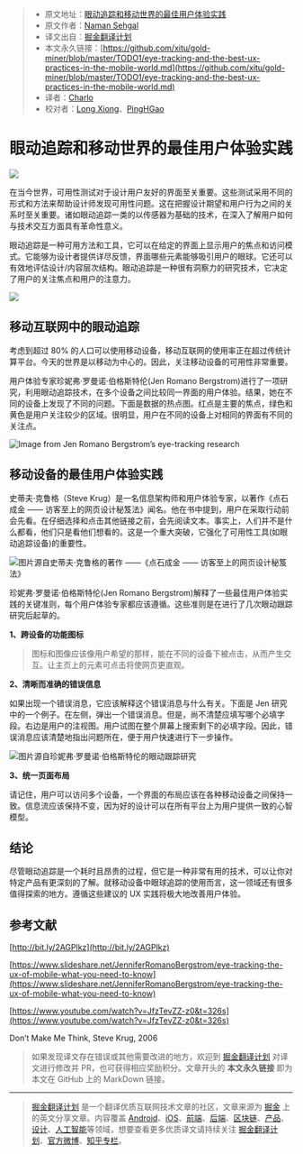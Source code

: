 > * 原文地址：[眼动追踪和移动世界的最佳用户体验实践](https://medium.com/nyc-design/eye-tracking-and-the-best-ux-practices-in-the-mobile-world-a101f67f20dd)
> * 原文作者：[Naman Sehgal](https://medium.com/@sehgal.naman)
> * 译文出自：[掘金翻译计划](https://github.com/xitu/gold-miner)
> * 本文永久链接：[https://github.com/xitu/gold-miner/blob/master/TODO1/eye-tracking-and-the-best-ux-practices-in-the-mobile-world.md](https://github.com/xitu/gold-miner/blob/master/TODO1/eye-tracking-and-the-best-ux-practices-in-the-mobile-world.md)
> * 译者：[Charlo](https://github.com/Charlo-O?tab=repositories)
> * 校对者：[Long Xiong](https://github.com/xionglong58)、[PingHGao](https://github.com/PingHGao)

# 眼动追踪和移动世界的最佳用户体验实践

![](https://imgkr.cn-bj.ufileos.com/2c668962-2d6a-4f85-96a0-5b3485f64c45.jpeg)

在当今世界，可用性测试对于设计用户友好的界面至关重要。这些测试采用不同的形式和方法来帮助设计师发现可用性问题。这在把握设计期望和用户行为之间的关系时至关重要。诸如眼动追踪一类的以传感器为基础的技术，在深入了解用户如何与技术交互方面具有革命性意义。

眼动追踪是一种可用方法和工具，它可以在给定的界面上显示用户的焦点和访问模式。它能够为设计者提供详尽反馈，界面哪些元素能够吸引用户的眼球。它还可以有效地评估设计/内容层次结构。眼动追踪是一种很有洞察力的研究技术，它决定了用户的关注焦点和用户的注意力。

![](https://imgkr.cn-bj.ufileos.com/56680bdb-32e8-491f-9990-a041a6a7818b.jpeg)

## 移动互联网中的眼动追踪

考虑到超过 80% 的人口可以使用移动设备，移动互联网的使用率正在超过传统计算平台。今天的世界是以移动为中心的。因此，关注移动设备的可用性非常重要。

用户体验专家珍妮弗·罗曼诺·伯格斯特伦(Jen Romano Bergstrom)进行了一项研究，利用眼动追踪技术，在多个设备之间比较同一界面的用户体验。结果，她在不同的设备上发现了不同的问题。下面是数据的热点图。红点是主要的焦点，绿色和黄色是用户关注较少的区域。很明显，用户在不同的设备上对相同的界面有不同的关注点。

![**Image from Jen Romano Bergstrom’s eye-tracking research**](https://imgkr.cn-bj.ufileos.com/00330430-8823-4131-ae2f-50f3e6a5954c.jpeg)

## 移动设备的最佳用户体验实践

史蒂夫·克鲁格（Steve Krug）是一名信息架构师和用户体验专家，以著作《点石成金 —— 访客至上的网页设计秘笈法》闻名。他在书中提到，用户在采取行动前会先看。在仔细选择和点击其他链接之前，会先阅读文本。事实上，人们并不是什么都看，他们只是看他们想看的。这是一个重大突破，它强化了可用性工具(如眼动追踪设备)的重要性。

![**图片源自史蒂夫·克鲁格的著作 ——《点石成金 —— 访客至上的网页设计秘笈法》**](https://imgkr.cn-bj.ufileos.com/5fef551e-8671-4dae-9d1d-db1b95243746.jpeg)

珍妮弗·罗曼诺·伯格斯特伦(Jen Romano Bergstrom)解释了一些最佳用户体验实践的关键准则，每个用户体验专家都应该遵循。这些准则是在进行了几次眼动跟踪研究后起草的。

**1、跨设备的功能图标**

>图标和图像应该像用户希望的那样，能在不同的设备下被点击，从而产生交互。让主页上的元素可点击将使网页更直观。 

**2、清晰而准确的错误信息**

如果出现一个错误消息，它应该解释这个错误消息与什么有关。下面是 Jen 研究中的一个例子。在左侧，弹出一个错误消息。但是，尚不清楚应填写哪个必填字段。右边是用户的注视图。用户试图在整个屏幕上搜索剩下的必填字段。因此，错误消息应该清楚地指出问题所在，便于用户快速进行下一步操作。

![**图片源自珍妮弗·罗曼诺·伯格斯特伦的眼动跟踪研究**](https://imgkr.cn-bj.ufileos.com/fd2bac1b-49f5-4b2c-9f18-5027fc434148.png)

**3、统一页面布局**

请记住，用户可以访问多个设备，一个界面的布局应该在各种移动设备之间保持一致。信息流应该保持不变，因为好的设计可以在所有平台上为用户提供一致的心智模型。

##  结论

尽管眼动追踪是一个耗时且昂贵的过程，但它是一种非常有用的技术，可以让你对特定产品有更深刻的了解。就移动设备中眼球追踪的使用而言，这一领域还有很多值得探索的地方。遵循这些建议的 UX 实践将极大地改善用户体验。

## 参考文献

[http://bit.ly/2AGPlkz](http://bit.ly/2AGPlkz)

[https://www.slideshare.net/JenniferRomanoBergstrom/eye-tracking-the-ux-of-mobile-what-you-need-to-know](https://www.slideshare.net/JenniferRomanoBergstrom/eye-tracking-the-ux-of-mobile-what-you-need-to-know)

[https://www.youtube.com/watch?v=JfzTevZZ-z0&t=326s](https://www.youtube.com/watch?v=JfzTevZZ-z0&t=326s)

Don’t Make Me Think, Steve Krug, 2006

> 如果发现译文存在错误或其他需要改进的地方，欢迎到 [掘金翻译计划](https://github.com/xitu/gold-miner) 对译文进行修改并 PR，也可获得相应奖励积分。文章开头的 **本文永久链接** 即为本文在 GitHub 上的 MarkDown 链接。

---

> [掘金翻译计划](https://github.com/xitu/gold-miner) 是一个翻译优质互联网技术文章的社区，文章来源为 [掘金](https://juejin.im) 上的英文分享文章。内容覆盖 [Android](https://github.com/xitu/gold-miner#android)、[iOS](https://github.com/xitu/gold-miner#ios)、[前端](https://github.com/xitu/gold-miner#前端)、[后端](https://github.com/xitu/gold-miner#后端)、[区块链](https://github.com/xitu/gold-miner#区块链)、[产品](https://github.com/xitu/gold-miner#产品)、[设计](https://github.com/xitu/gold-miner#设计)、[人工智能](https://github.com/xitu/gold-miner#人工智能)等领域，想要查看更多优质译文请持续关注 [掘金翻译计划](https://github.com/xitu/gold-miner)、[官方微博](http://weibo.com/juejinfanyi)、[知乎专栏](https://zhuanlan.zhihu.com/juejinfanyi)。
